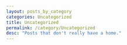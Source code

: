 ```yaml
---
layout: posts_by_category
categories: Uncategorized
title: Uncategorized
permalink: /category/Uncategorized
desc: "Posts that don't really have a home."
---
```

